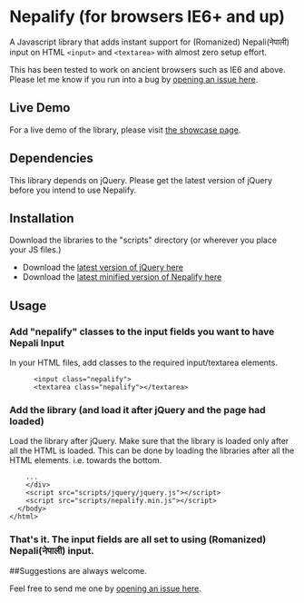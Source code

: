 # Nepalify (for browsers IE6+ and up)


A Javascript library that adds instant support for (Romanized) Nepali(नेपाली) input on HTML `<input>` and `<textarea>` with almost zero setup effort.

This has been tested to work on ancient browsers such as IE6 and above. Please let me know if you run into a bug by [opening an issue here](https://github.com/suvash/nepalify/issues).

## Live Demo

For a live demo of the library, please visit [the showcase page](http://suvashthapaliya.com/showcase/practice-romanized-nepali-with-nepalify-js/).

## Dependencies

This library depends on jQuery. Please get the latest version of jQuery before you intend to use Nepalify.

## Installation

Download the libraries to the "scripts" directory (or wherever you place your JS files.)

- Download the [latest version of jQuery here](http://jquery.com/)
- Download the [latest minified version of Nepalify here](https://raw.github.com/suvash/Nepalify/master/lib/nepalify.min.js)

## Usage

### Add "nepalify" classes to the input fields you want to have Nepali Input

In your HTML files, add classes to the required input/textarea elements.

```
      <input class="nepalify">
      <textarea class="nepalify"></textarea>
```

### Add the library (and load it after jQuery and the page had loaded)

Load the library after jQuery. Make sure that the library is loaded only after all the HTML is loaded. This can be done by loading the libraries after all the HTML elements. i.e. towards the bottom.

```
    ...
    </div>
    <script src="scripts/jquery/jquery.js"></script>
    <script src="scripts/nepalify.min.js"></script>
  </body>
</html>
```

### That's it. The input fields are all set to using (Romanized) Nepali(नेपाली) input.

##Suggestions are always welcome.

Feel free to send me one by [opening an issue here](https://github.com/suvash/nepalify/issues).

